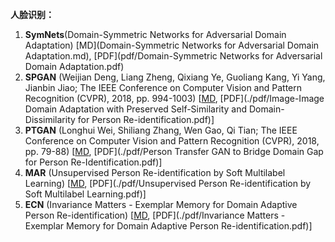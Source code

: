 **人脸识别：**

1. **SymNets**(Domain-Symmetric Networks for Adversarial Domain Adaptation) [MD](Domain-Symmetric Networks for Adversarial Domain Adaptation.md),  [PDF](pdf/Domain-Symmetric Networks for Adversarial Domain Adaptation.pdf)
2. **SPGAN** (Weijian Deng, Liang Zheng, Qixiang Ye, Guoliang Kang, Yi Yang, Jianbin Jiao; The IEEE Conference on Computer Vision and Pattern Recognition (CVPR), 2018, pp. 994-1003) \[[MD](), [PDF](./pdf/Image-Image Domain Adaptation with Preserved Self-Similarity and Domain-Dissimilarity for Person Re-identification.pdf)\]
3. **PTGAN** (Longhui Wei, Shiliang Zhang, Wen Gao, Qi Tian; The IEEE Conference on Computer Vision and Pattern Recognition (CVPR), 2018, pp. 79-88) [[MD](), [PDF](./pdf/Person Transfer GAN to Bridge Domain Gap for Person Re-Identification.pdf)]
4. **MAR** (Unsupervised Person Re-identification by Soft Multilabel Learning) [[MD](), [PDF](./pdf/Unsupervised Person Re-identification by Soft Multilabel Learning.pdf)]
5. **ECN** (Invariance Matters - Exemplar Memory for Domain Adaptive Person Re-identification) [[MD](), [PDF](./pdf/Invariance Matters - Exemplar Memory for Domain Adaptive Person Re-identification.pdf)]

